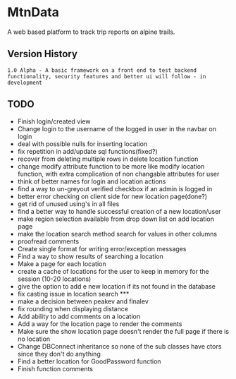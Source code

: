 # MtnData
A web based platform to track trip reports on alpine trails.

## Version History
```
1.0 Alpha - A basic framework on a front end to test backend functionality, security features and better ui will follow - in development
```
## TODO
- Finish login/created view
- Change login to the username of the logged in user in the navbar on login
- deal with possible nulls for inserting location
- fix repetition in add/update sql functions(fixed?)
- recover from deleting multiple rows in delete location function
- change modify attribute function to be more like modify location function, with extra complication of non changable attributes for user
- think of better names for login and location actions
- find a way to un-greyout verified checkbox if an admin is logged in
- better error checking on client side for new location page(done?)
- get rid of unused using's in all files
- find a better way to handle successful creation of a new location/user
- make region selection available from drop down list on add location page
- make the location search method search for values in other columns
- proofread comments
- Create single format for writing error/exception messages
- Find a way to show results of searching a location
- Make a page for each location
- create a cache of locations for the user to keep in memory for the session (10-20 locations)
- give the option to add e new location if its not found in the database
- fix casting issue in location search ***
- make a decision between peakev and finalev
- fix rounding when displaying distance
- Add ability to add comments on a location
- Add a way for the location page to render the comments
- Make sure the show location page doesn't render the full page if there is no location
- Change DBConnect inheritance so none of the sub classes have ctors since they don't do anything
- Find a better location for GoodPassword function
- Finish function comments